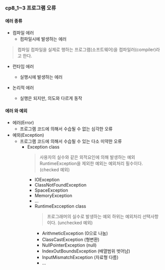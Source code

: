 ### cp8_1~3 프로그램 오류

#### 에러 종류

- 컴파일 에러
  - 컴파일시에 발생하는 에러

> 컴파일
> 컴파일을 실제로 행하는 프로그램(소프트웨어)을 컴파일러(compiler)라고 한다.

- 런타임 에러

  - 실행시에 발생하는 에러

- 논리적 에러
  - 실행은 되지만, 의도와 다르게 동작

#### 에러 와 예외

- 에러(Error)
  - 프로그램 코드에 의해서 수습될 수 없는 심각한 오류
- 예외(Exception)
  - 프로그램 코드에 의해서 수습될 수 있는 다소 미약한 오류
    - Exception class
      > 사용자의 실수와 같은 외적요인에 의해 발생하는 예외
      > RuntimeException을 제외한 예외는 예외처리 필수이다.(checked 예외)
      - IOException
      - ClassNotFoundException
      - SpaceException
      - MemoryException
      - ...
      - RuntimeExcception class
        > 프로그래머의 실수로 발생하는 예외
        > 하위는 예외처리 선택사항이다. (unchecked 예외)
        - ArithmeticException (0으로 나눔)
        - ClassCastException (형변환)
        - NullPointerException (null)
        - IndexOutBoundsException (배열범위 벗어남)
        - InputMismatchException (자료형 다름)
        - ...
